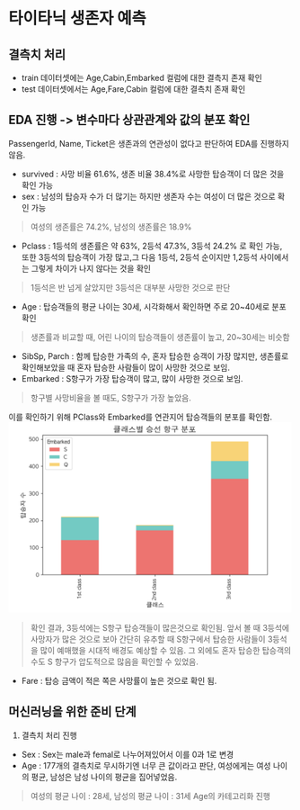 # 타이타닉 생존자 예측 

## 결측치 처리 
- train 데이터셋에는 Age,Cabin,Embarked 컬럼에 대한 결측지 존재 확인
- test 데이터셋에서는 Age,Fare,Cabin 컬럼에 대한 결측치 존재 확인

## EDA 진행 -> 변수마다 상관관계와 값의 분포 확인
PassengerId, Name, Ticket은 생존과의 연관성이 없다고 판단하여 EDA를 진행하지 않음. 
- survived : 사망 비율 61.6%, 생존 비율 38.4%로 사망한 탑승객이 더 많은 것을 확인 가능
- sex : 남성의 탑승자 수가 더 많기는 하지만 생존자 수는 여성이 더 많은 것으로 확인 가능
> 여성의 생존률은 74.2%, 남성의 생존률은 18.9% 
- Pclass : 1등석의 생존률은 약 63%, 2등석 47.3%, 3등석 24.2% 로 확인 가능, 또한 3등석의 탑승객이 가장 많고,그 다음 1등석, 2등석 순이지만 1,2등석 사이에서는 그렇게 차이가 나지 않다는 것을 확인
> 1등석은 반 넘게 살았지만 3등석은 대부분 사망한 것으로 판단
- Age : 탑승객들의 평균 나이는 30세, 시각화해서 확인하면 주로 20~40세로 분포확인
> 생존률과 비교할 때, 어린 나이의 탑승객들이 생존률이 높고, 20~30세는 비슷함
- SibSp, Parch : 함께 탑승한 가족의 수, 혼자 탑승한 승객이 가장 많지만, 생존률로 확인해보았을 때 혼자 탑승한 사람들이 많이 사망한 것으로 보임.
- Embarked : S항구가 가장 탑승객이 많고, 많이 사망한 것으로 보임. 
> 항구별 사망비율을 볼 때도, S항구가 가장 높았음. 

이를 확인하기 위해 PClass와 Embarked를 연관지어 탑승객들의 분포를 확인함. 
![alt text](<image/클래스별 승선 항구 분포.png>)
> 확인 결과, 3등석에는 S항구 탑승객들이 많은것으로 확인됨. 앞서 볼 때 3등석에 사망자가 많은 것으로 보아 간단히 유추할 때 S항구에서 탑승한 사람들이 3등석을 많이 예매했을 시대적 배경도 예상할 수 있음. 그 외에도 혼자 탑승한 탑승객의 수도 S 항구가 압도적으로 많음을 확인할 수 있었음.
- Fare : 탑승 금액이 적은 쪽은 사망률이 높은 것으로 확인 됨. 

## 머신러닝을 위한 준비 단계 
1. 결측치 처리 진행
- Sex : Sex는 male과 femal로 나누어져있어서 이를 0과 1로 변경
- Age : 177개의 결측치로 무시하기엔 너무 큰 값이라고 판단, 여성에게는 여성 나이의 평균, 남성은 남성 나이의 평균을 집어넣었음.
> 여성의 평균 나이 : 28세, 남성의 평균 나이 : 31세 
Age의 카테고리화 진행 